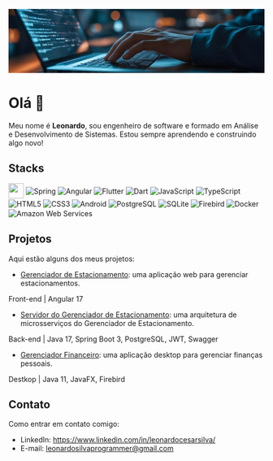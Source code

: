 ![profile](/coding.jpg)

# Olá 👋

Meu nome é **Leonardo**, sou engenheiro de software e formado em Análise e Desenvolvimento de Sistemas. Estou sempre aprendendo e construindo algo novo!

## Stacks

<div style="display: inline_block">
  <img align="center" alt"Java" height="30" width="30" src="https://cdn.jsdelivr.net/gh/devicons/devicon/icons/java/java-original.svg">
  <img align="center" alt="Spring" height="30" width="30" src="https://cdn.jsdelivr.net/gh/devicons/devicon/icons/spring/spring-original.svg">
  <img align="center" alt="Angular" height="30" width="30" src="https://cdn.jsdelivr.net/gh/devicons/devicon/icons/angular/angular-original.svg">
  <img align="center" alt="Flutter" height="30" width="30" src="https://cdn.jsdelivr.net/gh/devicons/devicon/icons/flutter/flutter-original.svg">
  <img align="center" alt="Dart" height="30" width="30" src="https://cdn.jsdelivr.net/gh/devicons/devicon/icons/dart/dart-original.svg">
  <img align="center" alt="JavaScript" height="30" width="30" src="https://cdn.jsdelivr.net/gh/devicons/devicon/icons/javascript/javascript-original.svg">
  <img align="center" alt="TypeScript" height="30" width="30" src="https://cdn.jsdelivr.net/gh/devicons/devicon/icons/typescript/typescript-original.svg">
  <img align="center" alt="HTML5" height="30" width="30" src="https://cdn.jsdelivr.net/gh/devicons/devicon/icons/html5/html5-original.svg">
  <img align="center" alt="CSS3" height="30" width="30" src="https://cdn.jsdelivr.net/gh/devicons/devicon/icons/css3/css3-original.svg">
  <img align="center" alt="Android" height="30" width="30" src="https://cdn.jsdelivr.net/gh/devicons/devicon/icons/android/android-original.svg">
  <img align="center" alt="PostgreSQL" height="30" width="30" src="https://cdn.jsdelivr.net/gh/devicons/devicon/icons/postgresql/postgresql-original.svg">
  <img align="center" alt="SQLite" height="30" width="30" src="https://cdn.jsdelivr.net/gh/devicons/devicon/icons/sqlite/sqlite-original.svg">
  <img align="center" alt="Firebird" height="30" width="30" src="https://www.firebirdsql.org/file/about/ds-firebird-logo.svg">
  <img align="center" alt="Docker" height="30" width="30" src="https://cdn.jsdelivr.net/gh/devicons/devicon/icons/docker/docker-original.svg">
  <img align="center" alt="Amazon Web Services" height="30" width="30" src="https://cdn.jsdelivr.net/gh/devicons/devicon/icons/amazonwebservices/amazonwebservices-plain-wordmark.svg">
</div>

## Projetos

Aqui estão alguns dos meus projetos:
* [Gerenciador de Estacionamento](https://github.com/leonardoprogrammer/parking-management-web-app): uma aplicação web para gerenciar estacionamentos.

Front-end | Angular 17

* [Servidor do Gerenciador de Estacionamento](https://github.com/leonardoprogrammer/parking-management-server): uma arquitetura de microsserviços do Gerenciador de Estacionamento.

Back-end | Java 17, Spring Boot 3, PostgreSQL, JWT, Swagger

* [Gerenciador Financeiro](https://github.com/leonardoprogrammer/GerenciadorDeGastos): uma aplicação desktop para gerenciar finanças pessoais.

Destkop | Java 11, JavaFX, Firebird

## Contato

Como entrar em contato comigo: 
* LinkedIn: https://www.linkedin.com/in/leonardocesarsilva/
* E-mail: [leonardosilvaprogrammer@gmail.com](mailto:leonardosilvaprogrammer@gmail.com)
